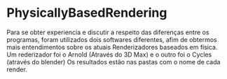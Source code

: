 # PhysicallyBasedRendering

Para se obter experiencia e discutir a respeito das diferenças entre os programas, foram utilizados dois softwares diferentes, afim de obtermos mais entendimentos sobre os atuais Renderizadores baseados em física.
Um rederizador foi o Arnold (Através do 3D Max) e o outro foi o Cycles (através do blender)
Os resultados estão nas pastas com o nome de cada render.
